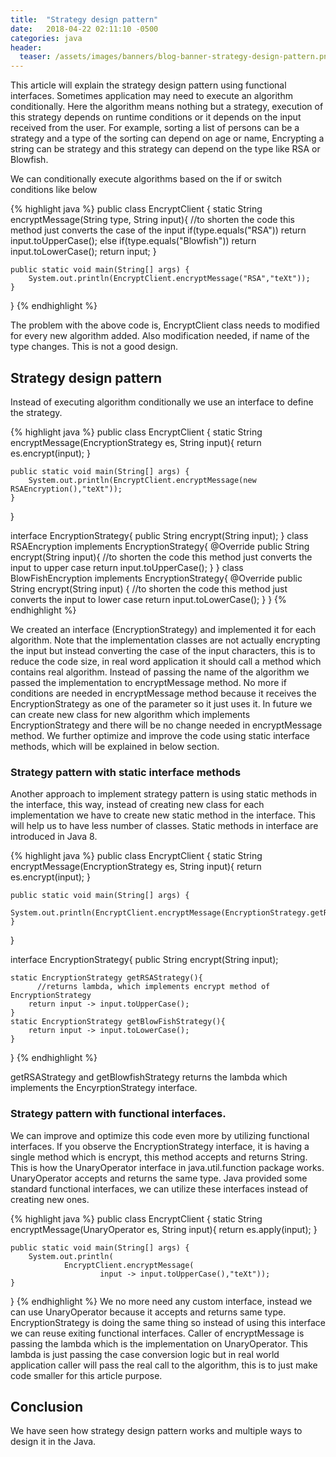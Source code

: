 ```yaml
---
title:  "Strategy design pattern"
date:   2018-04-22 02:11:10 -0500
categories: java
header:
  teaser: /assets/images/banners/blog-banner-strategy-design-pattern.png
---
```


This article will explain the strategy design pattern using functional interfaces. Sometimes application may need to execute an algorithm conditionally. Here the algorithm means nothing but a strategy, execution of this strategy depends on runtime conditions or it depends on the input received from the user. For example, sorting a list of persons can be a strategy and a type of the sorting can depend on age or name, Encrypting a string can be strategy and this strategy can depend on the type like RSA or Blowfish.

We can conditionally execute algorithms based on the if or switch conditions like below

{% highlight java %}
public class EncryptClient {
    static String encryptMessage(String type, String input){
        //to shorten the code this method just converts the case of the input
        if(type.equals("RSA"))
            return input.toUpperCase();
        else if(type.equals("Blowfish"))
            return input.toLowerCase();
        return input;
    }
 
    public static void main(String[] args) {
        System.out.println(EncryptClient.encryptMessage("RSA","teXt"));
    }
}
{% endhighlight %}

The problem with the above code is, EncryptClient class needs to modified for every new algorithm added. Also modification needed, if name of the type changes. This is not a good design.

## Strategy design pattern
Instead of executing algorithm conditionally we use an interface to define the strategy.

{% highlight java %}
public class EncryptClient {
    static String encryptMessage(EncryptionStrategy es, String input){
        return es.encrypt(input);
    }
 
    public static void main(String[] args) {
        System.out.println(EncryptClient.encryptMessage(new RSAEncryption(),"teXt"));
    }
}
 
interface EncryptionStrategy{
    public String encrypt(String input);
}
class RSAEncryption implements EncryptionStrategy{
    @Override
    public String encrypt(String input){
        	//to shorten the code this method just converts the input to upper case
        return input.toUpperCase();
    }
}
class BlowFishEncryption implements EncryptionStrategy{
    @Override
    public String encrypt(String input) {
        //to shorten the code this method just converts the input to lower case
        return input.toLowerCase();
    }
}
{% endhighlight %}

We created an interface (EncryptionStrategy) and implemented it for each algorithm. Note that the implementation classes are not actually encrypting the input but instead converting the case of the input characters, this is to reduce the code size, in real word application it should call a method which contains real algorithm. Instead of passing the name of the algorithm we passed the implementation to encryptMessage method. No more if conditions are needed in encryptMessage method because it receives the EncryptionStrategy as one of the parameter so it just uses it. In future we can create new class for new algorithm which implements EncryptionStrategy and there will be no change needed in encryptMessage method. We further optimize and improve the code using static interface methods, which will be explained in below section.

### Strategy pattern with static interface methods
Another approach to implement strategy pattern is using static methods in the interface, this way, instead of creating new class for each implementation we have to create new static method in the interface. This will help us to have less number of classes. Static methods in interface are introduced in Java 8.

{% highlight java %}
public class EncryptClient {
    static String encryptMessage(EncryptionStrategy es, String input){
        return es.encrypt(input);
    }
    
    public static void main(String[] args) {
        System.out.println(EncryptClient.encryptMessage(EncryptionStrategy.getRSAStrategy(),"teXt"));
    }
}
 
interface EncryptionStrategy{
    public String encrypt(String input);
    
    static EncryptionStrategy getRSAStrategy(){
		  //returns lambda, which implements encrypt method of EncryptionStrategy
        return input -> input.toUpperCase();
    }
    static EncryptionStrategy getBlowFishStrategy(){
        return input -> input.toLowerCase();
    }
}
{% endhighlight %}

getRSAStrategy and getBlowfishStrategy returns the lambda which implements the EncyrptionStrategy interface.

### Strategy pattern with functional interfaces.
We can improve and optimize  this code even more by utilizing functional interfaces. If you observe the EncryptionStrategy interface, it is having a single method which is encrypt, this method accepts and returns String. This is how the UnaryOperator interface in java.util.function package works. UnaryOperator accepts and returns the same type. Java provided some standard functional interfaces, we can utilize these interfaces instead of creating new ones.

{% highlight java %}
public class EncryptClient {
    static String encryptMessage(UnaryOperator<String> es, String input){
        return es.apply(input);
    }
 
    public static void main(String[] args) {
        System.out.println(
                EncryptClient.encryptMessage(
                        input -> input.toUpperCase(),"teXt"));
    }
}
{% endhighlight %}
We no more need any custom interface, instead we can use UnaryOperator because it accepts and returns same type. EncryptionStrategy is doing the same thing so instead of using this interface we can reuse exiting functional interfaces. Caller of encryptMessage is passing the lambda which is the implementation on UnaryOperator. This lambda is just passing the case conversion logic but in real world application caller will pass the real call to the algorithm, this is to just make code smaller for this article purpose.

## Conclusion
We have seen how strategy design pattern works and multiple ways to design it in the Java.